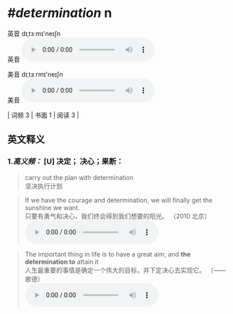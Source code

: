 # ***\#determination*** n
英音 dɪˌtɜːmɪ'neɪʃn  
英音
<audio src="./media/determination-B.aac" controls="controls"></audio>

美音 dɪˌtɜːrmɪ'neɪʃn  
美音
<audio src="./media/determination.aac" controls="controls"></audio>



| 词频 3 | 书面 1 | 阅读 3 |  

英文释义
---
### 1.*高义频：* **[U] 决定； 决心；果断：**  

 > carry out the plan with determination   
 > 坚决执行计划    

 > If we have the courage and determination, we will finally get the sunshine we want.    
 > 只要有勇气和决心，我们终会得到我们想要的阳光。  （2010 北京）  
<audio src="./media/determination-1.aac" controls="controls"></audio>

 > The important thing in life is to have a great aim, and **the determination to** attain it  
 > 人生最重要的事情是确定一个伟大的目标，并下定决心去实现它。  （——歌德）  
<audio src="./media/determination-2.aac" controls="controls"></audio>


